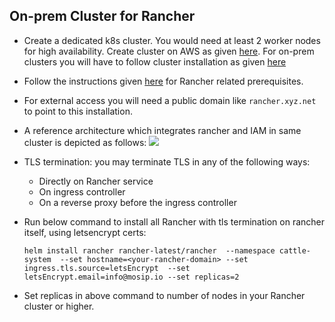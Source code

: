 ## On-prem Cluster for Rancher

* Create a dedicated k8s cluster. You would need at least 2 worker nodes for high availability. Create cluster on AWS as given [here](aws/README.md).  For on-prem clusters you will have to follow cluster installation as given [here](on-prem/README.md)
* Follow the instructions given [here](https://rancher.com/docs/rancher/v2.x/en/installation/install-rancher-on-k8s/) for Rancher related prerequisites.
* For external access you will need a public domain like `rancher.xyz.net` to point to this installation.
* A reference architecture which integrates rancher and IAM in same cluster is depicted as follows:
![](../docs/images/rancher_iam.png)  
* TLS termination: you may terminate TLS in any of the following ways:
  * Directly on Rancher service
  * On ingress controller
  * On a reverse proxy before the ingress controller

* Run below command to install all Rancher with tls termination on rancher itself, using letsencrypt certs:
    ```
    helm install rancher rancher-latest/rancher  --namespace cattle-system  --set hostname=<your-rancher-domain> --set ingress.tls.source=letsEncrypt  --set letsEncrypt.email=info@mosip.io --set replicas=2
    ```
* Set replicas in above command to number of nodes in your Rancher cluster or higher.
